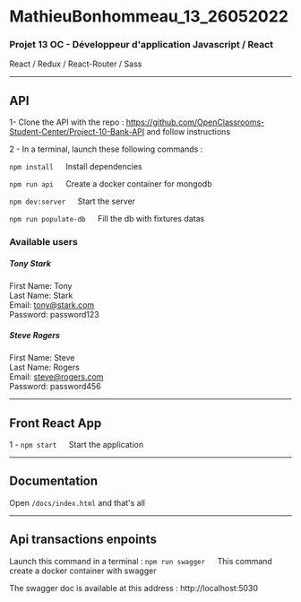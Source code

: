 # MathieuBonhommeau_13_26052022

### Projet 13 OC - Développeur d'application Javascript / React

React / Redux / React-Router / Sass

--------------------------------------

## API

1- Clone the API with the repo : https://github.com/OpenClassrooms-Student-Center/Project-10-Bank-API
and follow instructions

2 - In a terminal, launch these following commands :

`` npm install ``  &ensp;&ensp; Install dependencies

`` npm run api `` &ensp;&ensp; Create a docker container for mongodb

`` npm dev:server `` &ensp;&ensp; Start the server

`` npm run populate-db ``  &ensp;&ensp; Fill the db with fixtures datas

### Available users

##### Tony Stark

First Name: Tony  
Last Name: Stark  
Email: tony@stark.com  
Password: password123

##### Steve Rogers

First Name: Steve   
Last Name: Rogers  
Email: steve@rogers.com  
Password: password456

-------------------------------------

## Front React App

1 - `` npm start ``  &ensp;&ensp; Start the application

-------------------------------------

## Documentation

Open ``/docs/index.html`` and that's all

------------------------------------

## Api transactions enpoints

Launch this command in a terminal :
`` npm run swagger `` &ensp;&ensp; This command create a docker container with swagger

The swagger doc is available at this address :
http://localhost:5030